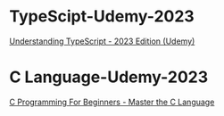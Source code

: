 # TypeScipt-Udemy-2023
[Understanding TypeScript - 2023 Edition (Udemy)](https://www.udemy.com/course/understanding-typescript/)

# C Language-Udemy-2023
[C Programming For Beginners - Master the C Language](https://www.udemy.com/course/c-programming-for-beginners-/)
